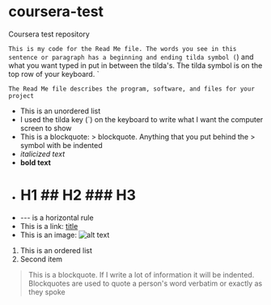 # coursera-test
Coursera test repository 

`This is my code for the Read Me file. The words you see in this sentence or paragraph has a beginning and ending tilda symbol (`) and what you want typed in put in between the tilda's. The tilda symbol is on the top row of your keyboard. `

`The Read Me file describes the program, software, and files for your project `

- This is an unordered list
- I used the tilda key (`) on the keyboard to write what I want the computer screen to show
- This is a blockquote: > blockquote. Anything that you put behind the > symbol with be indented
- *italicized text*
- **bold text**
- # H1 ## H2 ### H3
- --- is a horizontal rule
- This is a link: [title](https://www.example.com)
- This is an image: ![alt text](image.jpg)

1. This is an ordered list
2. Second item

 > This is a blockquote. If I write a lot of information it will be indented. Blockquotes are used to quote a person's word verbatim or exactly as they spoke 

